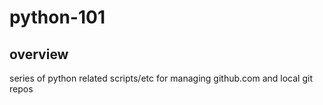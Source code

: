 # python-101

## overview

series of python related scripts/etc for managing github.com and local git repos
